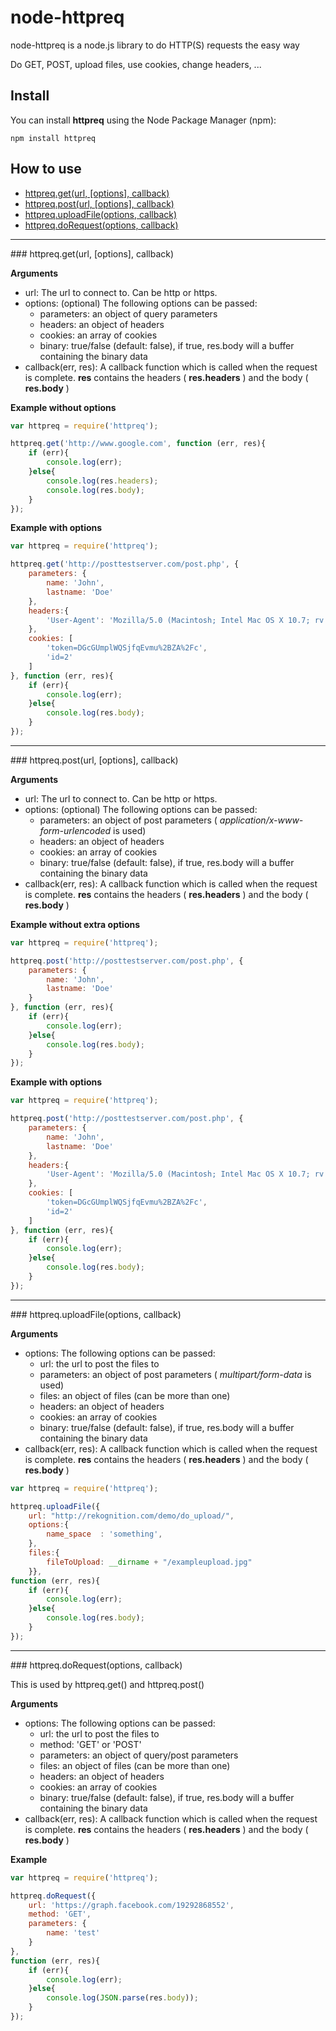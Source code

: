 node-httpreq
============

node-httpreq is a node.js library to do HTTP(S) requests the easy way

Do GET, POST, upload files, use cookies, change headers, ...

## Install

You can install __httpreq__ using the Node Package Manager (npm):

    npm install httpreq

## How to use

* [httpreq.get(url, [options], callback)](#get)
* [httpreq.post(url, [options], callback)](#post)
* [httpreq.uploadFile(options, callback)](#upload)
* [httpreq.doRequest(options, callback)](#dorequest)

---------------------------------------
<a name="get" />
### httpreq.get(url, [options], callback)

__Arguments__
 - url: The url to connect to. Can be http or https.
 - options: (optional) The following options can be passed:
    - parameters: an object of query parameters
    - headers: an object of headers
    - cookies: an array of cookies
    - binary: true/false (default: false), if true, res.body will a buffer containing the binary data
 - callback(err, res): A callback function which is called when the request is complete. __res__ contains the headers ( __res.headers__ ) and the body ( __res.body__ )

__Example without options__

```js
var httpreq = require('httpreq');

httpreq.get('http://www.google.com', function (err, res){
	if (err){
		console.log(err);
	}else{
		console.log(res.headers);
		console.log(res.body);
	}
});
```

__Example with options__

```js
var httpreq = require('httpreq');

httpreq.get('http://posttestserver.com/post.php', {
	parameters: {
		name: 'John',
		lastname: 'Doe'
	},
	headers:{
		'User-Agent': 'Mozilla/5.0 (Macintosh; Intel Mac OS X 10.7; rv:18.0) Gecko/20100101 Firefox/18.0'
	},
	cookies: [
		'token=DGcGUmplWQSjfqEvmu%2BZA%2Fc',
		'id=2'
	]
}, function (err, res){
	if (err){
		console.log(err);
	}else{
		console.log(res.body);
	}
});
```
---------------------------------------
<a name="post" />
### httpreq.post(url, [options], callback)

__Arguments__
 - url: The url to connect to. Can be http or https.
 - options: (optional) The following options can be passed:
    - parameters: an object of post parameters ( *application/x-www-form-urlencoded* is used)
    - headers: an object of headers
    - cookies: an array of cookies
    - binary: true/false (default: false), if true, res.body will a buffer containing the binary data
 - callback(err, res): A callback function which is called when the request is complete. __res__ contains the headers ( __res.headers__ ) and the body ( __res.body__ )

__Example without extra options__

```js
var httpreq = require('httpreq');

httpreq.post('http://posttestserver.com/post.php', {
	parameters: {
		name: 'John',
		lastname: 'Doe'
	}
}, function (err, res){
	if (err){
		console.log(err);
	}else{
		console.log(res.body);
	}
});
```

__Example with options__

```js
var httpreq = require('httpreq');

httpreq.post('http://posttestserver.com/post.php', {
	parameters: {
		name: 'John',
		lastname: 'Doe'
	},
	headers:{
		'User-Agent': 'Mozilla/5.0 (Macintosh; Intel Mac OS X 10.7; rv:18.0) Gecko/20100101 Firefox/18.0'
	},
	cookies: [
		'token=DGcGUmplWQSjfqEvmu%2BZA%2Fc',
		'id=2'
	]
}, function (err, res){
	if (err){
		console.log(err);
	}else{
		console.log(res.body);
	}
});
```
---------------------------------------
<a name="upload" />
### httpreq.uploadFile(options, callback)

__Arguments__
 - options: The following options can be passed:
    - url: the url to post the files to
    - parameters: an object of post parameters ( *multipart/form-data* is used)
    - files: an object of files (can be more than one)
    - headers: an object of headers
    - cookies: an array of cookies
    - binary: true/false (default: false), if true, res.body will a buffer containing the binary data
 - callback(err, res): A callback function which is called when the request is complete. __res__ contains the headers ( __res.headers__ ) and the body ( __res.body__ )

```js
var httpreq = require('httpreq');

httpreq.uploadFile({
	url: "http://rekognition.com/demo/do_upload/",
	options:{
		name_space	: 'something',
	},
	files:{
		fileToUpload: __dirname + "/exampleupload.jpg"
	}},
function (err, res){
	if (err){
		console.log(err);
	}else{
		console.log(res.body);
	}
});
```
---------------------------------------
<a name="dorequest" />
### httpreq.doRequest(options, callback)

This is used by httpreq.get() and httpreq.post()

__Arguments__
 - options: The following options can be passed:
    - url: the url to post the files to
    - method: 'GET' or 'POST'
    - parameters: an object of query/post parameters
    - files: an object of files (can be more than one)
    - headers: an object of headers
    - cookies: an array of cookies
    - binary: true/false (default: false), if true, res.body will a buffer containing the binary data
 - callback(err, res): A callback function which is called when the request is complete. __res__ contains the headers ( __res.headers__ ) and the body ( __res.body__ )

__Example__

```js
var httpreq = require('httpreq');

httpreq.doRequest({
	url: 'https://graph.facebook.com/19292868552',
	method: 'GET',
	parameters: {
		name: 'test'
	}
},
function (err, res){
	if (err){
		console.log(err);
	}else{
		console.log(JSON.parse(res.body));
	}
});
```


